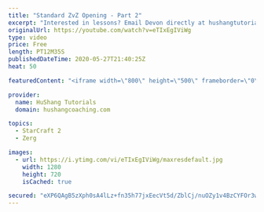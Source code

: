 ```yaml
---
title: "Standard ZvZ Opening - Part 2"
excerpt: "Interested in lessons? Email Devon directly at hushangtutorials@outlook.com ------------------------------------------------------------------------------------------------------- Want to support HuShang Tutorials directly? Patreon is a website where you can contribute a monthly donation that will help"
originalUrl: https://youtube.com/watch?v=eTIxEgIViWg
type: video
price: Free
length: PT12M35S
publishedDateTime: 2020-05-27T21:40:25Z
heat: 50

featuredContent: "<iframe width=\"800\" height=\"500\" frameborder=\"0\" src=\"https://www.youtube.com/embed/eTIxEgIViWg\" allow=\"accelerometer; autoplay; encrypted-media; gyroscope; picture-in-picture\" allowfullscreen></iframe>"

provider:
  name: HuShang Tutorials
  domain: hushangcoaching.com

topics:
  - StarCraft 2
  - Zerg

images:
  - url: https://i.ytimg.com/vi/eTIxEgIViWg/maxresdefault.jpg
    width: 1280
    height: 720
    isCached: true

secured: "eXP6QAgB5zXph0sA4lLz+fn35h77jxEecVt5d/ZblCj/nuOZy1v4BzCYFOr3wM5A7g2jgGKaKQscWDWxN6Kj/8GRRJbBgBQtF7DhxhwY0gxUUYdPGRW6WZSWfeMxidT8ftyzJfOmYVhEvWNe4db5gM1+sfRd7SG4/SqUzKnWEREthMHCMRHs+NmD9I6T4d/JIeoRxpXKFXH0FmVk4aO6s6YKrBj2EmJ3O5ahdgKI8UlHRG944LW0Fn4WPKPwEbWC6Fy2zLgtgXUzfBZnTOlkXd/U5fqdWRcZooekACuzdbBAVpCNglmBR0ENf22wEtgMGOTFzGZ330UaZ04NTs7kAGSiBVNIMjJSM07yLNJ8YwQQKtMPLXYFgi2PWR/4k8oXY6TN6AOqujD8QPlKhzgTzQtW5W8paMVmwVl/54CRIOk=;aw+HBN+fPjcCun9WobKCnQ=="
---
```


